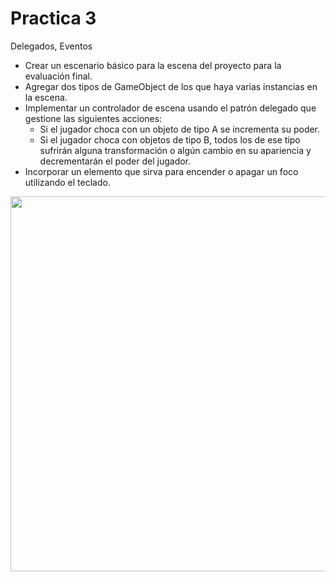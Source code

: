 # Practica 3

Delegados, Eventos
- Crear un escenario básico para la escena del proyecto para la evaluación final.
- Agregar dos tipos de GameObject de los que haya varias instancias en la escena.
- Implementar un controlador de escena usando el patrón delegado que gestione las siguientes acciones:
    * Si el jugador choca con un objeto de tipo A se incrementa su poder.
    * Si el jugador choca con objetos de tipo B, todos los de ese tipo sufrirán alguna transformación o algún cambio en su          apariencia y decrementarán el poder del jugador.
- Incorporar un elemento que sirva para encender o apagar un foco utilizando el teclado.

<img src="p3.gif" width="1000" height="600" />